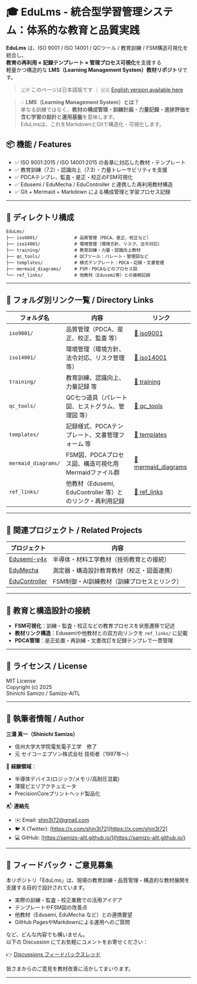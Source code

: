 # 🎓 EduLms - 統合型学習管理システム：体系的な教育と品質実践

**EduLms** は、ISO 9001 / ISO 14001 / QCツール / 教育訓練 / FSM構造可視化を統合し、  
**教育の再利用 × 記録テンプレート × 管理プロセス可視化**を支援する  
軽量かつ構造的な **LMS（Learning Management System）教材リポジトリ**です。
> 🇯🇵 このページは日本語版です ｜ 🇺🇸 [English version available here](./README_en.md)

> 💡 **LMS（Learning Management System）とは？**  
> 単なる訓練ではなく、**教材の構成管理・訓練計画・力量記録・進捗評価を含む学習の設計と運用基盤**を意味します。  
> EduLmsは、これをMarkdownとGitで構造化・可視化します。

## 📦 機能 / Features

- ✅ ISO 9001:2015 / ISO 14001:2015 の各章に対応した教材・テンプレート
- ✅ 教育訓練（7.2）・認識向上（7.3）・力量トレーサビリティを支援
- ✅ PDCAテンプレ、監査・是正・校正のFSM可視化
- ✅ Edusemi / EduMecha / EduController と連携した再利用教材構造
- ✅ Git + Mermaid + Markdown による構成管理と学習プロセス記録

---

## 📁 ディレクトリ構成

```plaintext
EduLms/
├── iso9001/              # 品質管理（PDCA、是正、校正など）
├── iso14001/             # 環境管理（環境方針、リスク、法令対応）
├── training/             # 教育訓練・力量・認識向上教材
├── qc_tools/             # QC7ツール：パレート・管理図など
├── templates/            # 様式テンプレート：PDCA・記録・文書管理
├── mermaid_diagrams/     # FSM・PDCAなどのプロセス図
└── ref_links/            # 他教材（Edusemi等）との接続記録　
```

---

## 📂 フォルダ別リンク一覧 / Directory Links

| フォルダ名 | 内容 | リンク |
|------------|------|--------|
| `iso9001/` | 品質管理（PDCA、是正、校正、監査 等） | [📁 iso9001](./iso9001/) |
| `iso14001/` | 環境管理（環境方針、法令対応、リスク管理 等） | [📁 iso14001](./iso14001/) |
| `training/` | 教育訓練、認識向上、力量記録 等 | [📁 training](./training/) |
| `qc_tools/` | QC七つ道具（パレート図、ヒストグラム、管理図 等） | [📁 qc_tools](./qc_tools/) |
| `templates/` | 記録様式、PDCAテンプレート、文書管理フォーム 等 | [📁 templates](./templates/) |
| `mermaid_diagrams/` | FSM図、PDCAプロセス図、構造可視化用Mermaidファイル群 | [📁 mermaid_diagrams](./mermaid_diagrams/) |
| `ref_links/` | 他教材（Edusemi, EduController 等）とのリンク・再利用記録 | [📁 ref_links](./ref_links/) 

---

## 🔗 関連プロジェクト / Related Projects

| プロジェクト     | 内容                                               |
|------------------|----------------------------------------------------|
| [Edusemi-v4x](https://github.com/samizo-aitl/Edusemi-v4x)         | 半導体・材料工学教材（技術教育との接続）               |
| [EduMecha](https://github.com/samizo-aitl/EduMecha)       | 測定器・構造設計教育教材（校正・図面連携）              |
| [EduController](https://github.com/samizo-aitl/EduController) | FSM制御・AI訓練教材（訓練プロセスとリンク）             |

---

## 🧠 教育と構造設計の接続

- **FSM可視化**：訓練・監査・校正などの教育プロセスを状態遷移で記述
- **教材リンク構造**：Edusemiや他教材との双方向リンクを `ref_links/` に記載
- **PDCA管理**：是正処置・再訓練・文書改訂を記録テンプレで一貫管理

---

## 📜 ライセンス / License

MIT License  
Copyright (c) 2025  
Shinichi Samizo / Samizo-AITL

---

## 👤 執筆者情報 / Author

**三溝 真一（Shinichi Samizo）**  
- 信州大学大学院電気電子工学　修了  
- 元 セイコーエプソン株式会社 技術者（1997年〜）  

📌 **経験領域**：
- 半導体デバイス(ロジック/メモリ/高耐圧混載)  
- 薄膜ピエゾアクチュエータ  
- PrecisionCoreプリントヘッド製品化  

📬 **連絡先**
- ✉️ Email: [shin3t72@gmail.com](mailto:shin3t72@gmail.com)  
- 🐦 X (Twitter): [https://x.com/shin3t72](https://x.com/shin3t72)  
- 💻 GitHub: [https://samizo-aitl.github.io/](https://samizo-aitl.github.io/)

---

## 💬 フィードバック・ご意見募集

本リポジトリ「EduLms」は、現場の教育訓練・品質管理・構造的な教材展開を支援する目的で設計されています。

- 実際の訓練・監査・校正業務での活用アイデア
- テンプレートやFSM図の改善点
- 他教材（Edusemi, EduMecha など）との連携要望
- GitHub PagesやMarkdownによる運用へのご質問

など、どんな内容でも構いません。  
以下の Discussion にてお気軽にコメントをお寄せください：

👉 [Discussions フィードバックスレッド](https://github.com/Samizo-AITL/EduLms/discussions)

皆さまからのご意見を教材改善に活かしてまいります。

---
